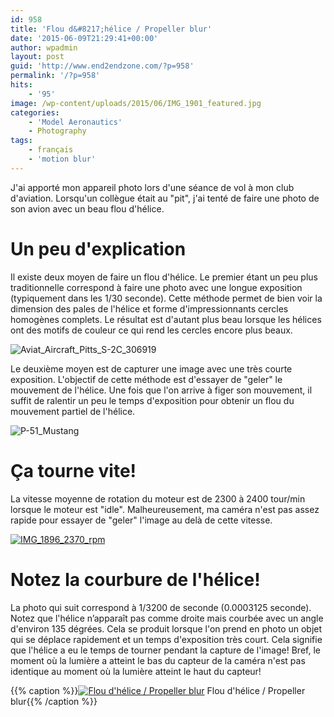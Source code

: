 ```yaml
---
id: 958
title: 'Flou d&#8217;hélice / Propeller blur'
date: '2015-06-09T21:29:41+00:00'
author: wpadmin
layout: post
guid: 'http://www.end2endzone.com/?p=958'
permalink: '/?p=958'
hits:
    - '95'
image: /wp-content/uploads/2015/06/IMG_1901_featured.jpg
categories:
    - 'Model Aeronautics'
    - Photography
tags:
    - français
    - 'motion blur'
---
```


J'ai apporté mon appareil photo lors d'une séance de vol à mon club d'aviation. Lorsqu'un collègue était au "pit", j'ai tenté de faire une photo de son avion avec un beau flou d'hélice.

# Un peu d'explication

Il existe deux moyen de faire un flou d'hélice. Le premier étant un peu plus traditionnelle correspond à faire une photo avec une longue exposition (typiquement dans les 1/30 seconde). Cette méthode permet de bien voir la dimension des pales de l'hélice et forme d'impressionnants cercles homogènes complets. Le résultat est d'autant plus beau lorsque les hélices ont des motifs de couleur ce qui rend les cercles encore plus beaux.

![Aviat_Aircraft_Pitts_S-2C_306919](https://www.end2endzone.com/wp-content/uploads/2015/06/Aviat_Aircraft_Pitts_S-2C_306919-300x188.png)

Le deuxième moyen est de capturer une image avec une très courte exposition. L'objectif de cette méthode est d'essayer de "geler" le mouvement de l'hélice. Une fois que l'on arrive à figer son mouvement, il suffit de ralentir un peu le temps d'exposition pour obtenir un flou du mouvement partiel de l'hélice.

![P-51_Mustang](https://www.end2endzone.com/wp-content/uploads/2015/06/P-51_Mustang-300x169.jpg)

# Ça tourne vite!

La vitesse moyenne de rotation du moteur est de 2300 à 2400 tour/min lorsque le moteur est "idle". Malheureusement, ma caméra n'est pas assez rapide pour essayer de "geler" l'image au delà de cette vitesse.

[![IMG_1896_2370_rpm](https://www.end2endzone.com/wp-content/uploads/2015/06/IMG_1896_2370_rpm-300x225.jpg)](https://www.flickr.com/photos/154618444@N05/37279895100/in/album-72157687655209073/)

# Notez la courbure de l'hélice!

La photo qui suit correspond à 1/3200 de seconde (0.0003125 seconde). Notez que l'hélice n’apparaît pas comme droite mais courbée avec un angle d'environ 135 dégrées. Cela se produit lorsque l'on prend en photo un objet qui se déplace rapidement et un temps d'exposition très court. Cela signifie que l'hélice a eu le temps de tourner pendant la capture de l'image! Bref, le moment où la lumière a atteint le bas du capteur de la caméra n'est pas identique au moment où la lumière atteint le haut du capteur!

{{% caption %}}[![Flou d'hélice / Propeller blur](https://www.end2endzone.com/wp-content/uploads/2015/06/IMG_1901_LR5-672x448.jpg)](https://www.flickr.com/photos/154618444@N05/37507246422/in/album-72157687655209073/) Flou d'hélice / Propeller blur{{% /caption %}}

